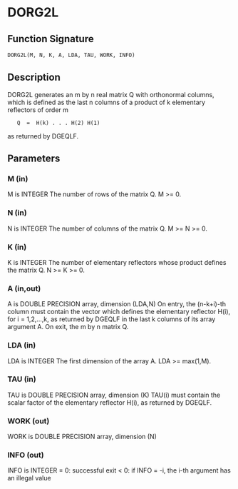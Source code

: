 # DORG2L

## Function Signature

```fortran
DORG2L(M, N, K, A, LDA, TAU, WORK, INFO)
```

## Description


 DORG2L generates an m by n real matrix Q with orthonormal columns,
 which is defined as the last n columns of a product of k elementary
 reflectors of order m

       Q  =  H(k) . . . H(2) H(1)

 as returned by DGEQLF.

## Parameters

### M (in)

M is INTEGER The number of rows of the matrix Q. M >= 0.

### N (in)

N is INTEGER The number of columns of the matrix Q. M >= N >= 0.

### K (in)

K is INTEGER The number of elementary reflectors whose product defines the matrix Q. N >= K >= 0.

### A (in,out)

A is DOUBLE PRECISION array, dimension (LDA,N) On entry, the (n-k+i)-th column must contain the vector which defines the elementary reflector H(i), for i = 1,2,...,k, as returned by DGEQLF in the last k columns of its array argument A. On exit, the m by n matrix Q.

### LDA (in)

LDA is INTEGER The first dimension of the array A. LDA >= max(1,M).

### TAU (in)

TAU is DOUBLE PRECISION array, dimension (K) TAU(i) must contain the scalar factor of the elementary reflector H(i), as returned by DGEQLF.

### WORK (out)

WORK is DOUBLE PRECISION array, dimension (N)

### INFO (out)

INFO is INTEGER = 0: successful exit < 0: if INFO = -i, the i-th argument has an illegal value

